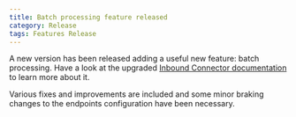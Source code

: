 ```yaml
---
title: Batch processing feature released
category: Release
tags: Features Release
---
```


A new version has been released adding a useful new feature: batch processing. Have a look at the upgraded [Inbound Connector documentation](/docs/configuration/inbound) to learn more about it.

Various fixes and improvements are included and some minor braking changes to the endpoints configuration have been necessary.